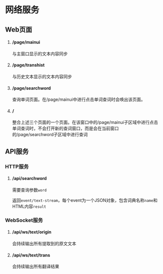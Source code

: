 # 网络服务

## Web页面

1. #### /page/mainui

    与主窗口显示的文本内容同步

1. #### /page/transhist

    与历史文本显示的文本内容同步

1. #### /page/searchword

    查询单词页面。在/page/mainui中进行点击单词查词时会唤出该页面。

1. #### /

    整合上述三个页面的一个页面。在该窗口中的/page/mainui子区域中进行点击单词查词时，不会打开新的查词窗口，而是会在当前窗口的/page/searchword子区域中进行查词

## API服务

### HTTP服务

1. #### /api/searchword

    需要查询参数`word`

    返回`event/text-stream`，每个event为一个JSON对象，包含词典名称`name`和HTML内容`result`

### WebSocket服务

1.  #### /api/ws/text/origin

    会持续输出所有提取到的原文文本

1.  #### /api/ws/text/trans

    会持续输出所有翻译结果

